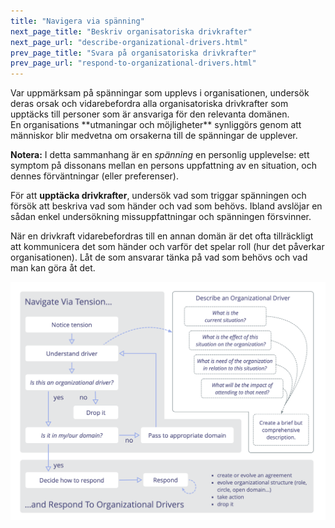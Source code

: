 ```yaml
---
title: "Navigera via spänning"
next_page_title: "Beskriv organisatoriska drivkrafter"
next_page_url: "describe-organizational-drivers.html"
prev_page_title: "Svara på organisatoriska drivkrafter"
prev_page_url: "respond-to-organizational-drivers.html"
---
```



<div class="card summary"><div class="card-body">Var uppmärksam på spänningar som upplevs i organisationen, undersök deras orsak och vidarebefordra alla organisatoriska drivkrafter som upptäcks till personer som är ansvariga för den relevanta domänen.
</div></div>
En organisations **utmaningar och möjligheter** synliggörs genom att människor blir medvetna om orsakerna till de spänningar de upplever.

**Notera:** I detta sammanhang är en _spänning_ en personlig upplevelse: ett symptom på dissonans mellan en persons uppfattning av en situation, och dennes förväntningar (eller preferenser).

För att **upptäcka drivkrafter**, undersök vad som triggar spänningen och försök att beskriva vad som händer och vad som behövs. Ibland avslöjar en sådan enkel undersökning missuppfattningar och spänningen försvinner.

När en drivkraft vidarebefordras till en annan domän är det ofta tillräckligt att kommunicera det som händer och varför det spelar roll (hur det påverkar organisationen). Låt de som ansvarar tänka på vad som behövs och vad man kan göra åt det.

![Navigera via spänning, Beskriv organisatoriska drivkrafter, Svara på organisatoriska drivkrafter](img/process/navigate-describe-respond.png)
